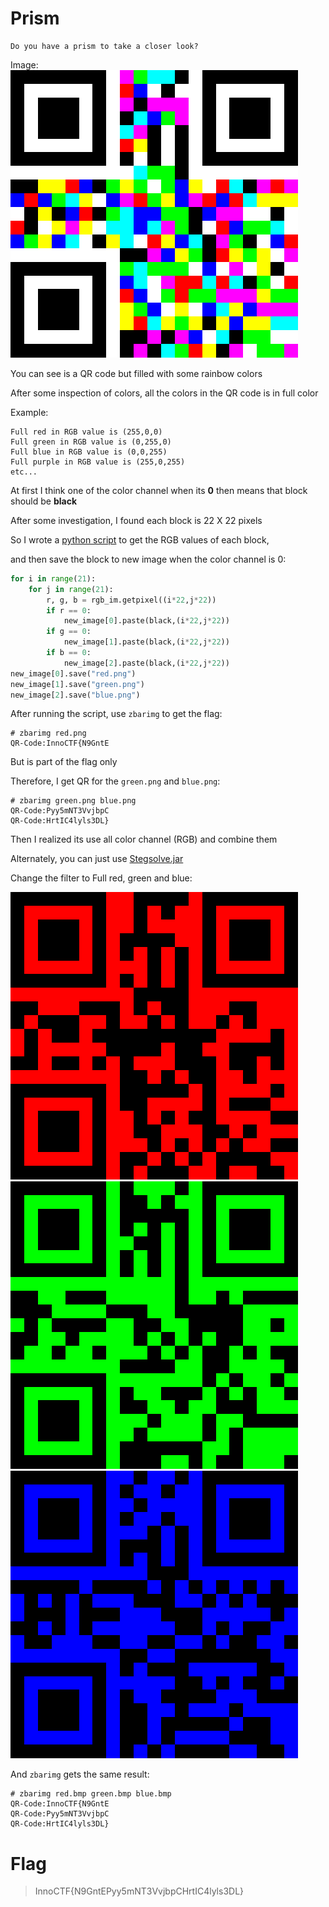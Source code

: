 # Prism
```
Do you have a prism to take a closer look?
```
Image:
![prism.png](prism.png)

You can see is a QR code but filled with some rainbow colors

After some inspection of colors, all the colors in the QR code is in full color

Example:
```
Full red in RGB value is (255,0,0)
Full green in RGB value is (0,255,0)
Full blue in RGB value is (0,0,255)
Full purple in RGB value is (255,0,255)
etc...
```
At first I think one of the color channel when its **0** then means that block should be **black**

After some investigation, I found each block is 22 X 22 pixels

So I wrote a [python script](solve.py) to get the RGB values of each block,

and then save the block to new image when the color channel is 0:

```python
for i in range(21):
	for j in range(21):
		r, g, b = rgb_im.getpixel((i*22,j*22))
		if r == 0:
			new_image[0].paste(black,(i*22,j*22))
		if g == 0:
			new_image[1].paste(black,(i*22,j*22))
		if b == 0:
			new_image[2].paste(black,(i*22,j*22))
new_image[0].save("red.png")
new_image[1].save("green.png")
new_image[2].save("blue.png")
```
After running the script, use `zbarimg` to get the flag:
```
# zbarimg red.png 
QR-Code:InnoCTF{N9GntE
```
But is part of the flag only

Therefore, I get QR for the `green.png` and `blue.png`:
```
# zbarimg green.png blue.png 
QR-Code:Pyy5mNT3VvjbpC
QR-Code:HrtIC4lyls3DL}
```
Then I realized its use all color channel (RGB) and combine them

Alternately, you can just use [Stegsolve.jar](https://github.com/eugenekolo/sec-tools/tree/master/stego/stegsolve/stegsolve)

Change the filter to Full red, green and blue:

![red](red.bmp)
![green](green.bmp)
![blue](blue.bmp)

And `zbarimg` gets the same result:
```
# zbarimg red.bmp green.bmp blue.bmp
QR-Code:InnoCTF{N9GntE
QR-Code:Pyy5mNT3VvjbpC
QR-Code:HrtIC4lyls3DL}
```

# Flag
> InnoCTF{N9GntEPyy5mNT3VvjbpCHrtIC4lyls3DL}